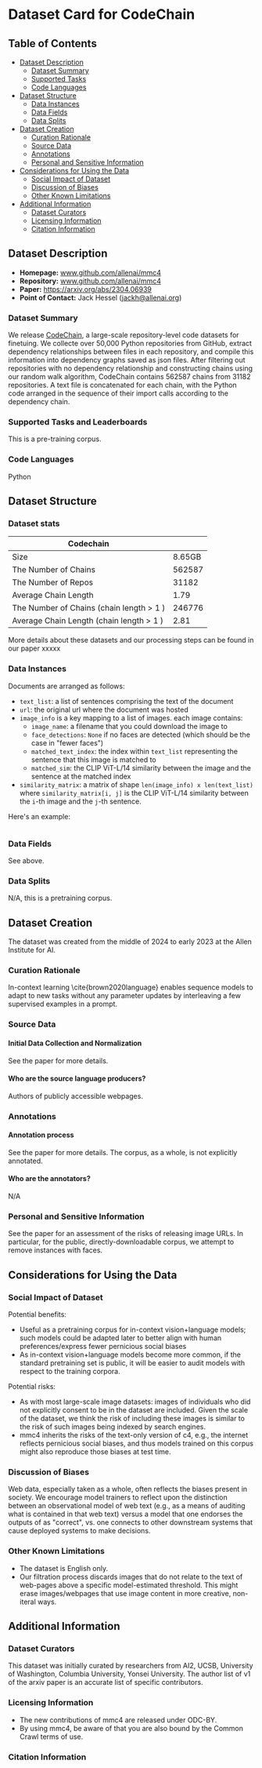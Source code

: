 # Dataset Card for CodeChain

## Table of Contents
- [Dataset Description](#dataset-description)
  - [Dataset Summary](#dataset-summary)
  - [Supported Tasks](#supported-tasks-and-leaderboards)
  - [Code Languages](#languages)
- [Dataset Structure](#dataset-structure)
  - [Data Instances](#data-instances)
  - [Data Fields](#data-fields)
  - [Data Splits](#data-splits)
- [Dataset Creation](#dataset-creation)
  - [Curation Rationale](#curation-rationale)
  - [Source Data](#source-data)
  - [Annotations](#annotations)
  - [Personal and Sensitive Information](#personal-and-sensitive-information)
- [Considerations for Using the Data](#considerations-for-using-the-data)
  - [Social Impact of Dataset](#social-impact-of-dataset)
  - [Discussion of Biases](#discussion-of-biases)
  - [Other Known Limitations](#other-known-limitations)
- [Additional Information](#additional-information)
  - [Dataset Curators](#dataset-curators)
  - [Licensing Information](#licensing-information)
  - [Citation Information](#citation-information)

## Dataset Description

- **Homepage:** www.github.com/allenai/mmc4
- **Repository:** www.github.com/allenai/mmc4
- **Paper:** https://arxiv.org/abs/2304.06939
- **Point of Contact:** Jack Hessel (jackh@allenai.org)

### Dataset Summary

We release [CodeChain](https://www.tensorflow.org/datasets/catalog/c4), a large-scale repository-level code datasets for finetuing. We collecte over 50,000 Python repositories from GitHub, extract dependency relationships between files in each repository, and compile this information into dependency graphs saved as json files. After filtering out repositories with no dependency relationship and constructing chains using our random walk algorithm, CodeChain contains 562587 chains from 31182 repositories. A text file is concatenated for each chain, with the Python code arranged in the sequence of their import calls according to the dependency chain.

### Supported Tasks and Leaderboards

This is a pre-training corpus.

### Code Languages
Python

## Dataset Structure


### Dataset stats

|           Codechain                               |  | 
|-----------------------------------------------------|----------|
| Size                                       | 8.65GB    | 
| The Number of Chains| 562587 |
| The Number of Repos| 31182 |
| Average Chain Length| 1.79 |
| The Number of Chains (chain length > 1 )| 246776 |
| Average Chain Length (chain length > 1 )| 2.81 |


More details about these datasets and our processing steps can be found in our paper xxxxx



### Data Instances

Documents are arranged as follows:

- `text_list`: a list of sentences comprising the text of the document
- `url`: the original url where the document was hosted
- `image_info` is a key mapping to a list of images. each image contains:
  - `image_name`: a filename that you could download the image to
  - `face_detections`: `None` if no faces are detected (which should be the case in "fewer faces")
  - `matched_text_index`: the index within `text_list` representing the sentence that this image is matched to
  - `matched_sim`: the CLIP ViT-L/14 similarity between the image and the sentence at the matched index
- `similarity_matrix`: a matrix of shape `len(image_info) x len(text_list)` where `similarity_matrix[i, j]` is the CLIP ViT-L/14 similarity between the `i`-th image and the `j`-th sentence.

Here's an example:

```

```



### Data Fields

See above.

### Data Splits

N/A, this is a pretraining corpus.

## Dataset Creation

The dataset was created from the middle of 2024 to early 2023 at the Allen Institute for AI.

### Curation Rationale

In-context learning \cite{brown2020language} enables sequence models to adapt to new tasks without any parameter updates by interleaving a few supervised examples in a prompt. 

### Source Data

#### Initial Data Collection and Normalization

See the paper for more details.

#### Who are the source language producers?

Authors of publicly accessible webpages.

### Annotations

#### Annotation process

See the paper for more details. The corpus, as a whole, is not explicitly annotated.

#### Who are the annotators?

N/A

### Personal and Sensitive Information

See the paper for an assessment of the risks of releasing image URLs. In particular, for the public, directly-downloadable corpus, we attempt to remove instances with faces.

## Considerations for Using the Data

### Social Impact of Dataset

Potential benefits:

- Useful as a pretraining corpus for in-context vision+language models; such models could be adapted later to better align with human preferences/express fewer pernicious social biases
- As in-context vision+language models become more common, if the standard pretraining set is public, it will be easier to audit models with respect to the training corpora.

Potential risks:

- As with most large-scale image datasets: images of individuals who did not explicitly consent to be in the dataset are included. Given the scale of the dataset, we think the risk of including these images is similar to the risk of such images being indexed by search engines.
- mmc4 inherits the risks of the text-only version of c4, e.g., the internet reflects pernicious social biases, and thus models trained on this corpus might also reproduce those biases at test time.

### Discussion of Biases

Web data, especially taken as a whole, often reflects the biases present in society. We encourage model trainers to reflect upon the distinction between an observational model of web text (e.g., as a means of auditing what is contained in that web text) versus a model that one endorses the outputs of as "correct", vs. one connects to other downstream systems that cause deployed systems to make decisions.

### Other Known Limitations

- The dataset is English only.
- Our filtration process discards images that do not relate to the text of web-pages above a specific model-estimated threshold. This might erase images/webpages that use image content in more creative, non-iteral ways.

## Additional Information

### Dataset Curators

This dataset was initially curated by researchers from AI2, UCSB, University of Washington, Columbia University, Yonsei University. The author list of v1 of the arxiv paper is an accurate list of specific contributors.

### Licensing Information

- The new contributions of mmc4 are released under ODC-BY.
- By using mmc4, be aware of that you are also bound by the Common Crawl terms of use.

### Citation Information

```
```
